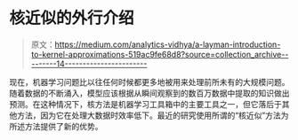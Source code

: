 # 核近似的外行介绍

> 原文：<https://medium.com/analytics-vidhya/a-layman-introduction-to-kernel-approximations-519ac9fe68d8?source=collection_archive---------14----------------------->

现在，机器学习问题比以往任何时候都更多地被用来处理前所未有的大规模问题。随着数据的不断涌入，模型应该根据从瞬间观察到的数百万数据中提取的知识做出预测。在这种情况下，核方法是机器学习工具箱中的主要工具之一，但它落后于其他方法，因为它在处理大数据时效率低下。最近的研究使用所谓的“核近似”方法为所述方法提供了新的优势。